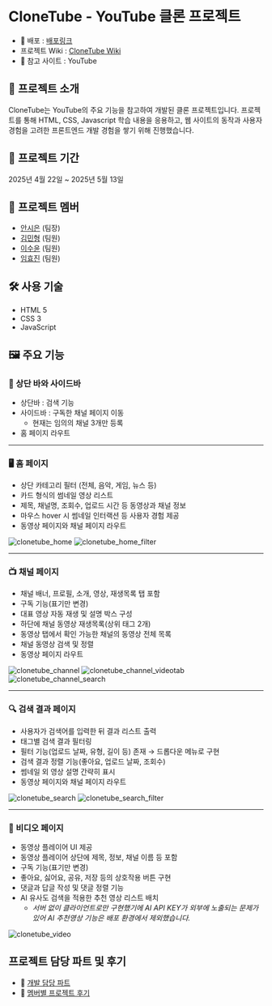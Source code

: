 # CloneTube - YouTube 클론 프로젝트

- 🔗 배포 : [배포링크](https://clonetube-g7lt.onrender.com)
- 프로젝트 Wiki : [CloneTube Wiki](https://github.com/ase10git/CloneTube/wiki)
- 📌 참고 사이트 : YouTube

## 🚀 프로젝트 소개
CloneTube는 YouTube의 주요 기능을 참고하여 개발된 클론 프로젝트입니다. 
프로젝트를 통해 HTML, CSS, Javascript 학습 내용을 응용하고, 웹 사이트의 동작과 사용자 경험을 고려한 프론트엔드 개발 경험을 쌓기 위해 진행했습니다.

## 📅 프로젝트 기간
2025년 4월 22일 ~ 2025년 5월 13일

## 👥 프로젝트 멤버
- [안시은](https://github.com/ase10git) (팀장)
- [김민형](https://github.com/KimTeaHyeong1) (팀원)
- [이수윤](https://github.com/suyunlee) (팀원)
- [임효진](https://github.com/hyonize) (팀원)

## 🛠️ 사용 기술
- HTML 5
- CSS 3
- JavaScript

## 🖼️ 주요 기능
### 🔖 상단 바와 사이드바
- 상단바 : 검색 기능
- 사이드바 : 구독한 채널 페이지 이동
  - 현재는 임의의 채널 3개만 등록
- 홈 페이지 라우트

---
### 🖥 홈 페이지
- 상단 카테고리 필터 (전체, 음악, 게임, 뉴스 등)
- 카드 형식의 썸네일 영상 리스트
- 제목, 채널명, 조회수, 업로드 시간 등 동영상과 채널 정보
- 마우스 hover 시 썸네일 인터랙션 등 사용자 경험 제공
- 동영상 페이지와 채널 페이지 라우트

![clonetube_home](https://github.com/user-attachments/assets/7c0144e0-3ab3-4406-a266-78d25f0ac497)
![clonetube_home_filter](https://github.com/user-attachments/assets/9f0af1f8-49d0-4df6-9ea1-f5e7d6be7eed)

---
### 📺 채널 페이지
- 채널 배너, 프로필, 소개, 영상, 재생목록 탭 포함
- 구독 기능(표기만 변경)
- 대표 영상 자동 재생 및 설명 박스 구성
- 하단에 채널 동영상 재생목록(상위 태그 2개)
- 동영상 탭에서 확인 가능한 채널의 동영상 전체 목록
- 채널 동영상 검색 및 정렬
- 동영상 페이지 라우트

![clonetube_channel](https://github.com/user-attachments/assets/7e9b7da3-67ea-4c3d-80e2-a1507dccd2ad)
![clonetube_channel_videotab](https://github.com/user-attachments/assets/04cc96c9-d10d-4e07-8e6e-60f43c0a0289)
![clonetube_channel_search](https://github.com/user-attachments/assets/bb352606-9b5f-4ff7-9f1b-06fee5d08f7d)

---
### 🔍 검색 결과 페이지
- 사용자가 검색어를 입력한 뒤 결과 리스트 출력
- 태그별 검색 결과 필터링
- 필터 기능(업로드 날짜, 유형, 길이 등) 존재 → 드롭다운 메뉴로 구현
- 검색 결과 정렬 기능(좋아요, 업로드 날짜, 조회수)
- 썸네일 외 영상 설명 간략히 표시
- 동영상 페이지와 채널 페이지 라우트

![clonetube_search](https://github.com/user-attachments/assets/bf082b1c-3fd0-42e8-8c47-effe454e75dc)
![clonetube_search_filter](https://github.com/user-attachments/assets/2a593c9a-2d6b-4f9c-bf33-00387e32521e)

---
### 🎥 비디오 페이지
- 동영상 플레이어 UI 제공
- 동영상 플레이어 상단에 제목, 정보, 채널 이름 등 포함
- 구독 기능(표기만 변경)
- 좋아요, 싫어요, 공유, 저장 등의 상호작용 버튼 구현
- 댓글과 답글 작성 및 댓글 정렬 기능
- AI 유사도 검색을 적용한 추천 영상 리스트 배치
  - *서버 없이 클라이언트로만 구현했기에 AI API KEY가 외부에 노출되는 문제가 있어 AI 추천영상 기능은 배포 환경에서 제외했습니다.*

![clonetube_video](https://github.com/user-attachments/assets/44f484a3-11f7-4011-beaa-23bf2fc4522f)

## 프로젝트 담당 파트 및 후기
- 📝 [개발 담당 파트](https://github.com/ase10git/CloneTube/wiki/%EA%B0%9C%EB%B0%9C%EB%8B%B4%EB%8B%B9-%ED%8C%8C%ED%8A%B8)
- 📖 [멤버별 프로젝트 후기](https://github.com/ase10git/CloneTube/wiki/%EB%A9%A4%EB%B2%84-%EC%86%8C%EA%B0%90)

